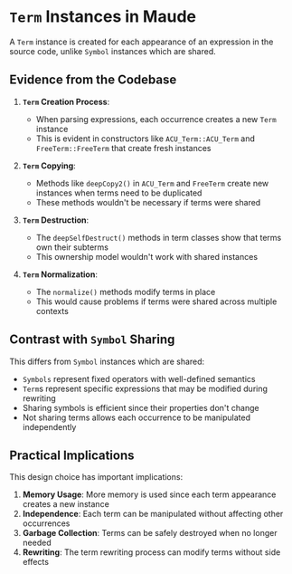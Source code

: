 # `Term` Instances in Maude

A `Term` instance is created for each appearance of an expression in the source code, unlike `Symbol` instances which are shared.

## Evidence from the Codebase

1. **`Term` Creation Process**:
   - When parsing expressions, each occurrence creates a new `Term` instance
   - This is evident in constructors like `ACU_Term::ACU_Term` and `FreeTerm::FreeTerm` that create fresh instances

1. **`Term` Copying**:
   - Methods like `deepCopy2()` in `ACU_Term` and `FreeTerm` create new instances when terms need to be duplicated
   - These methods wouldn't be necessary if terms were shared

1. **`Term` Destruction**:
   - The `deepSelfDestruct()` methods in term classes show that terms own their subterms
   - This ownership model wouldn't work with shared instances

1. **`Term` Normalization**:
   - The `normalize()` methods modify terms in place
   - This would cause problems if terms were shared across multiple contexts

## Contrast with `Symbol` Sharing

This differs from `Symbol` instances which are shared:

- `Symbols` represent fixed operators with well-defined semantics
- `Term`s represent specific expressions that may be modified during rewriting
- Sharing symbols is efficient since their properties don't change
- Not sharing terms allows each occurrence to be manipulated independently

## Practical Implications

This design choice has important implications:

1. **Memory Usage**: More memory is used since each term appearance creates a new instance
2. **Independence**: Each term can be manipulated without affecting other occurrences
3. **Garbage Collection**: Terms can be safely destroyed when no longer needed
4. **Rewriting**: The term rewriting process can modify terms without side effects

